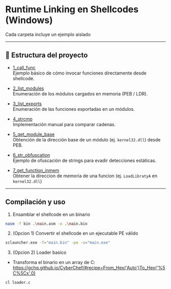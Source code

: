 # Runtime Linking en Shellcodes (Windows)

Cada carpeta incluye un ejemplo aislado

---

## 📂 Estructura del proyecto

- [1_call_func](./1_call_func)  
  Ejemplo básico de cómo invocar funciones directamente desde shellcode.

- [2_list_modules](./2_list_modules)  
  Enumeración de los módulos cargados en memoria (PEB / LDR).

- [3_list_exports](./3_list_exports)  
  Enumeración de las funciones exportadas en un módulos.

- [4_strcmp](./4_strcmp)  
  Implementación manual para comparar cadenas.

- [5_get_module_base](./5_get_module_base)  
  Obtención de la dirección base de un módulo (ej. `kernel32.dll`) desde PEB.

- [6_str_obfuscation](./6_str_obfuscation)  
  Ejemplo de ofuscación de strings para evadir detecciones estáticas.

- [7_get_function_inmem](./7_get_function_inmem)  
  Obtener la direccion de memoria de una funcion (ej. `LoadLibratyA` en `kernel32.dll`)

---

## Compilación y uso

1. Ensamblar el shellcode en un binario
```bash
nasm -f bin .\main.asm -o .\main.bin
```

2. (Opcion 1) Convertir el shellcode en un ejecutable PE válido
```bash
sclauncher.exe -f="main.bin" -pe -o="main.exe"
```

3. (Opcion 2) Loader basico
-  Transforma el binario en un array de C: https://gchq.github.io/CyberChef/#recipe=From_Hex('Auto')To_Hex('%5C%5Cx',0)
```bash
cl loader.c
```


